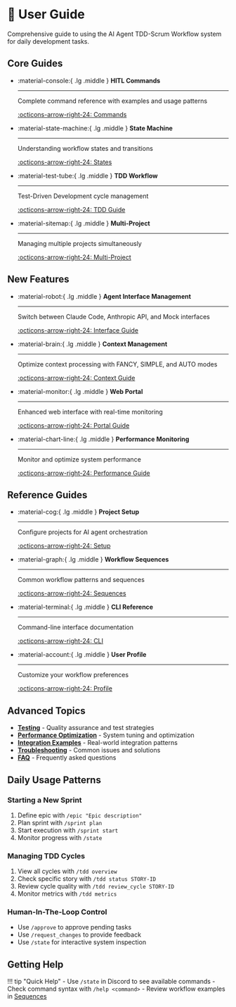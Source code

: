 # 📖 User Guide

Comprehensive guide to using the AI Agent TDD-Scrum Workflow system for daily development tasks.

## Core Guides

<div class="grid cards" markdown>

-   :material-console:{ .lg .middle } **HITL Commands**

    ---
    
    Complete command reference with examples and usage patterns
    
    [:octicons-arrow-right-24: Commands](hitl-commands.md)

-   :material-state-machine:{ .lg .middle } **State Machine**

    ---
    
    Understanding workflow states and transitions
    
    [:octicons-arrow-right-24: States](state-machine.md)

-   :material-test-tube:{ .lg .middle } **TDD Workflow**

    ---
    
    Test-Driven Development cycle management
    
    [:octicons-arrow-right-24: TDD Guide](tdd-workflow.md)

-   :material-sitemap:{ .lg .middle } **Multi-Project**

    ---
    
    Managing multiple projects simultaneously
    
    [:octicons-arrow-right-24: Multi-Project](multi-project-orchestration.md)

</div>

## New Features

<div class="grid cards" markdown>

-   :material-robot:{ .lg .middle } **Agent Interface Management**

    ---
    
    Switch between Claude Code, Anthropic API, and Mock interfaces
    
    [:octicons-arrow-right-24: Interface Guide](agent-interface-management.md)

-   :material-brain:{ .lg .middle } **Context Management**

    ---
    
    Optimize context processing with FANCY, SIMPLE, and AUTO modes
    
    [:octicons-arrow-right-24: Context Guide](context-management.md)

-   :material-monitor:{ .lg .middle } **Web Portal**

    ---
    
    Enhanced web interface with real-time monitoring
    
    [:octicons-arrow-right-24: Portal Guide](ui-portal-guide.md)

-   :material-chart-line:{ .lg .middle } **Performance Monitoring**

    ---
    
    Monitor and optimize system performance
    
    [:octicons-arrow-right-24: Performance Guide](performance-monitoring.md)

</div>

## Reference Guides

<div class="grid cards" markdown>

-   :material-cog:{ .lg .middle } **Project Setup**

    ---
    
    Configure projects for AI agent orchestration
    
    [:octicons-arrow-right-24: Setup](project-setup.md)

-   :material-graph:{ .lg .middle } **Workflow Sequences**

    ---
    
    Common workflow patterns and sequences
    
    [:octicons-arrow-right-24: Sequences](workflow-sequences.md)

-   :material-terminal:{ .lg .middle } **CLI Reference**

    ---
    
    Command-line interface documentation
    
    [:octicons-arrow-right-24: CLI](cli-reference.md)

-   :material-account:{ .lg .middle } **User Profile**

    ---
    
    Customize your workflow preferences
    
    [:octicons-arrow-right-24: Profile](user-profile.md)

</div>

## Advanced Topics

- **[Testing](testing.md)** - Quality assurance and test strategies
- **[Performance Optimization](performance-optimization.md)** - System tuning and optimization
- **[Integration Examples](integration-examples.md)** - Real-world integration patterns
- **[Troubleshooting](troubleshooting.md)** - Common issues and solutions
- **[FAQ](faq.md)** - Frequently asked questions

## Daily Usage Patterns

### Starting a New Sprint

1. Define epic with `/epic "Epic description"`
2. Plan sprint with `/sprint plan`
3. Start execution with `/sprint start`
4. Monitor progress with `/state`

### Managing TDD Cycles

1. View all cycles with `/tdd overview`
2. Check specific story with `/tdd status STORY-ID`
3. Review cycle quality with `/tdd review_cycle STORY-ID`
4. Monitor metrics with `/tdd metrics`

### Human-In-The-Loop Control

- Use `/approve` to approve pending tasks
- Use `/request_changes` to provide feedback
- Use `/state` for interactive system inspection

## Getting Help

!!! tip "Quick Help"
    - Use `/state` in Discord to see available commands
    - Check command syntax with `/help <command>`
    - Review workflow examples in [Sequences](workflow-sequences.md)